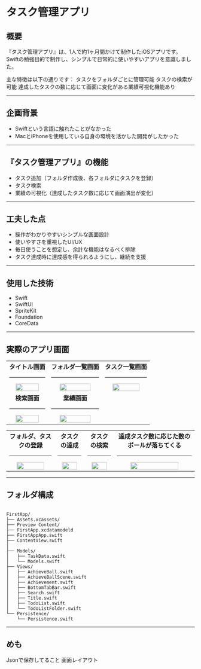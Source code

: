 # タスク管理アプリ

## 概要

『タスク管理アプリ』は、1人で約1ヶ月間かけて制作したiOSアプリです。
Swiftの勉強目的で制作し、シンプルで日常的に使いやすいアプリを意識しました。

主な特徴は以下の通りです：
タスクをフォルダごとに管理可能
タスクの検索が可能
達成したタスクの数に応じて画面に変化がある業績可視化機能あり

---

## 企画背景

- Swiftという言語に触れたことがなかった
- MacとiPhoneを使用している自身の環境を活かした開発がしたかった

---

## 『タスク管理アプリ』の機能

- タスク追加（フォルダ作成後、各フォルダにタスクを登録）
- タスク検索
- 業績の可視化（達成したタスク数に応じて画面演出が変化）

---

 ## 工夫した点
- 操作がわかりやすいシンプルな画面設計
- 使いやすさを重視したUI/UX
- 毎日使うことを想定し、余計な機能はなるべく排除
- タスク達成時に達成感を得られるようにし、継続を支援

---

## 使用した技術

- Swift
- SwiftUI
- SpriteKit
- Foundation
- CoreData

---

## 実際のアプリ画面

<table>
    <tr>
        <td align="center">
            <strong>タイトル画面</strong><br>
            <hr style="border: 0; border-top: 1px solid #ddd; width: 100%;">
            <img src="https://github.com/user-attachments/assets/288f65d9-62a9-4a95-ad73-420b73d23ce6" width="80%" />
        </td>
        <td align="center">
            <strong>フォルダ一覧画面</strong><br>
            <hr style="border: 0; border-top: 1px solid #ddd; width: 100%;">
            <img src="https://github.com/user-attachments/assets/ef8d0c63-cea1-4ac3-bf43-6d163ba83245" width="80%" />
        </td> 
        <td align="center">
            <strong>タスク一覧画面</strong><br>
            <hr style="border: 0; border-top: 1px solid #ddd; width: 100%;">
            <img src="https://github.com/user-attachments/assets/62a52225-f521-4a1e-a529-0f1a1125c54f" width="80%" />
        </td> 
    </tr>
    <tr>
        <td align="center">
            <strong>検索画面</strong><br>
            <hr style="border: 0; border-top: 1px solid #ddd; width: 100%;">
            <img src="https://github.com/user-attachments/assets/d9cb115c-7596-4a14-8bff-0d9d5af403ab" width="80%" />
        </td>
        <td align="center">
            <strong>業績画面</strong><br>
            <hr style="border: 0; border-top: 1px solid #ddd; width: 100%;">
            <img src="https://github.com/user-attachments/assets/17e76c5c-77ac-426d-81f7-06c2156160c1" width="80%" />
        </td>
    </tr>
</table>
    
<table>
    <tr>
        <td align="center">
            <strong>フォルダ、タスクの登録</strong><br>
            <hr style="border: 0; border-top: 1px solid #ddd; width: 100%;">
            <img src="https://github.com/user-attachments/assets/678a4104-93b4-4a06-bd46-8521bd843079" width="80%" />
        </td>
        <td align="center">
            <strong>タスクの達成</strong><br>
            <hr style="border: 0; border-top: 1px solid #ddd; width: 100%;">
            <img src="https://github.com/user-attachments/assets/37539ccd-1d3d-419b-9d3f-62833ae0cd16" width="80%" />
        </td>
        <td align="center">
            <strong>タスクの検索</strong><br>
            <hr style="border: 0; border-top: 1px solid #ddd; width: 100%;">
            <img src="https://github.com/user-attachments/assets/3f6fb2b7-a915-4c3d-a63d-1300ce4a5978" width="80%" />
        </td>
        <td align="center">
            <strong>達成タスク数に応じた数のボールが落ちてくる</strong><br>
            <hr style="border: 0; border-top: 1px solid #ddd; width: 100%;">
            <img src="https://github.com/user-attachments/assets/ff1544f3-a614-44c7-8e95-8a31711feee7" width="80%" />
        </td>
    </tr>
</table>

---

## フォルダ構成

```plaintext

FirstApp/
├── Assets.xcassets/
├── Preview Content/
├── FirstApp.xcdatamodeld
├── FirstAppApp.swift
├── ContentView.swift
│
├── Models/
│   ├── TaskData.swift
│   └── Models.swift
├── Views/
│   ├── AchieveBall.swift
│   ├── AchieveBallScene.swift
│   ├── Achievement.swift
│   ├── BottomTabBar.swift
│   ├── Search.swift
│   ├── Title.swift
│   ├── TodoList.swift
│   └── TodoListFolder.swift
└── Persistence/
    └── Persistence.swift

```

---

## めも
Jsonで保存してること
画面レイアウト
